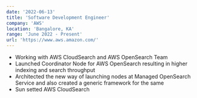 ```yaml
---
date: '2022-06-13'
title: 'Software Development Engineer'
company: 'AWS'
location: 'Bangalore, KA'
range: 'June 2022 - Present'
url: 'https://www.aws.amazon.com/'
---
```


- Working with AWS CloudSearch and AWS OpenSearch Team
- Launched Coordinator Node for AWS OpenSearch resulting in higher indexing and search throughput
- Architected the new way of launching nodes at Managed OpenSearch Service and also created a generic framework for the same
- Sun setted AWS CloudSearch
